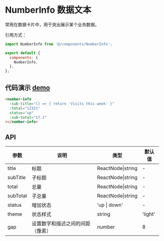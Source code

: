 # NumberInfo 数据文本

常用在数据卡片中，用于突出展示某个业务数据。

引用方式：

```javascript
import NumberInfo from '@/components/NumberInfo';

export default {
  components: {
    NumberInfo,
  },
};
```

## 代码演示 [demo](https://pro.loacg.com/test/home)

```html
<number-info
  :sub-title="() => { return 'Visits this week' }"
  :total="12321"
  status="up"
  :sub-total="17.1"
></number-info>
```

## API

| 参数     | 说明                             | 类型              | 默认值  |
| -------- | -------------------------------- | ----------------- | ------- |
| title    | 标题                             | ReactNode\|string | -       |
| subTitle | 子标题                           | ReactNode\|string | -       |
| total    | 总量                             | ReactNode\|string | -       |
| subTotal | 子总量                           | ReactNode\|string | -       |
| status   | 增加状态                         | 'up \| down'      | -       |
| theme    | 状态样式                         | string            | 'light' |
| gap      | 设置数字和描述之间的间距（像素） | number            | 8       |
